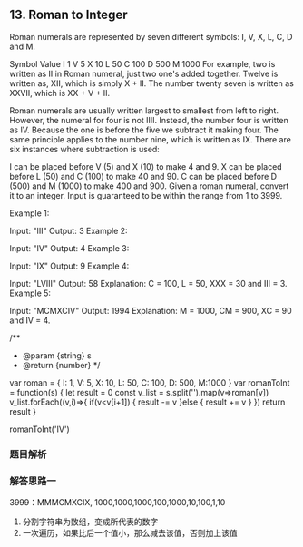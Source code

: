 ## 13. Roman to Integer

Roman numerals are represented by seven different symbols: I, V, X, L, C, D and M.

Symbol       Value
I             1
V             5
X             10
L             50
C             100
D             500
M             1000
For example, two is written as II in Roman numeral, just two one's added together. Twelve is written as, XII, which is simply X + II. The number twenty seven is written as XXVII, which is XX + V + II.

Roman numerals are usually written largest to smallest from left to right. However, the numeral for four is not IIII. Instead, the number four is written as IV. Because the one is before the five we subtract it making four. The same principle applies to the number nine, which is written as IX. There are six instances where subtraction is used:

I can be placed before V (5) and X (10) to make 4 and 9. 
X can be placed before L (50) and C (100) to make 40 and 90. 
C can be placed before D (500) and M (1000) to make 400 and 900.
Given a roman numeral, convert it to an integer. Input is guaranteed to be within the range from 1 to 3999.

Example 1:

Input: "III"
Output: 3
Example 2:

Input: "IV"
Output: 4
Example 3:

Input: "IX"
Output: 9
Example 4:

Input: "LVIII"
Output: 58
Explanation: C = 100, L = 50, XXX = 30 and III = 3.
Example 5:

Input: "MCMXCIV"
Output: 1994
Explanation: M = 1000, CM = 900, XC = 90 and IV = 4.

/**
 * @param {string} s
 * @return {number}
 */

var roman = {
  I:   1,
  V:   5,
  X:  10,
  L:  50,
  C: 100,
  D: 500,
  M:1000
}
var romanToInt = function(s) {
  let result = 0
  const v_list = s.split('').map(v=>roman[v])
  v_list.forEach((v,i)=>{
    if(v<v[i+1]) {
      result -= v
    }else {
      result += v
    }
  })
  return result
}

romanToInt('IV')

### 题目解析



### 解答思路一

3999：MMMCMXCIX, 1000,1000,1000,100,1000,10,100,1,10

1. 分割字符串为数组，变成所代表的数字
2. 一次遍历，如果比后一个值小，那么减去该值，否则加上该值



